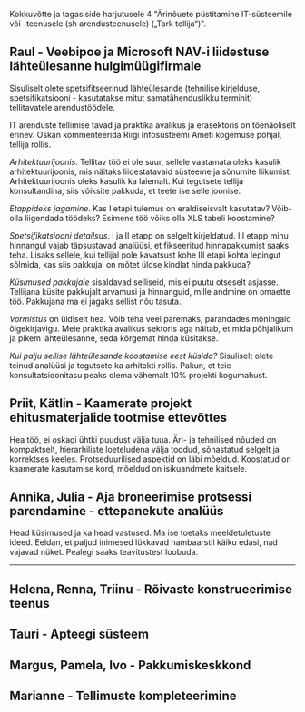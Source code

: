 
Kokkuvõtte ja tagasiside harjutusele 4 "Ärinõuete püstitamine IT-süsteemile või -teenusele (sh arendusteenusele) („Tark tellija“)".

## Raul - Veebipoe ja Microsoft NAV-i liidestuse lähteülesanne hulgimüügifirmale 

Sisuliselt olete spetsifitseerinud lähteülesande (tehnilise kirjelduse, spetsifikatsiooni - kasutatakse mitut samatähenduslikku terminit) tellitavatele arendustöödele.

IT arenduste tellimise tavad ja praktika avalikus ja erasektoris on tõenäoliselt erinev. Oskan kommenteerida Riigi Infosüsteemi Ameti kogemuse põhjal, tellija rollis.

_Arhitektuurijoonis_. Tellitav töö ei ole suur, sellele vaatamata oleks kasulik arhitektuurijoonis, mis näitaks liidestatavaid süsteeme ja sõnumite liikumist. Arhitektuurijoonis oleks kasulik ka laiemalt. Kui tegutsete tellija konsultandina, siis võiksite pakkuda, et teete ise selle joonise.

_Etappideks jagamine_. Kas I etapi tulemus on eraldiseisvalt kasutatav? Võib-olla liigendada töödeks? Esimene töö võiks olla XLS tabeli koostamine?

_Spetsifikatsiooni detailsus_. I ja II etapp on selgelt kirjeldatud. III etapp minu hinnangul vajab täpsustavad analüüsi, et fikseeritud hinnapakkumist saaks teha. Lisaks sellele, kui tellijal pole kavatsust kohe III etapi kohta lepingut sõlmida, kas siis pakkujal on mõtet üldse kindlat hinda pakkuda?

_Küsimused pakkujale_ sisaldavad selliseid, mis ei puutu otseselt asjasse. Tellijana küsite pakkujalt arvamusi ja hinnanguid, mille andmine on omaette töö. Pakkujana ma ei jagaks sellist nõu tasuta.

_Vormistus_ on üldiselt hea. Võib teha veel paremaks, parandades mõningaid õigekirjavigu. Meie praktika avalikus sektoris aga näitab, et mida põhjalikum ja pikem lähteülesanne, seda kõrgemat hinda küsitakse.

_Kui palju sellise lähteülesande koostamise eest küsida?_ Sisuliselt olete teinud analüüsi ja tegutsete ka arhitekti rollis. Pakun, et teie konsultatsioonitasu peaks olema vähemalt 10% projekti kogumahust.

## Priit, Kätlin - Kaamerate projekt ehitusmaterjalide tootmise ettevõttes

Hea töö, ei oskagi ühtki puudust välja tuua. Äri- ja tehnilised nõuded on kompaktselt, hierarhiliste loeteludena välja toodud, sõnastatud selgelt ja korrektses keeles. Protseduurilised aspektid on läbi mõeldud. Koostatud on kaamerate kasutamise kord, mõeldud on isikuandmete kaitsele.

## Annika, Julia - Aja broneerimise protsessi parendamine - ettepanekute analüüs
Head küsimused ja ka head vastused. Ma ise toetaks meeldetuletuste ideed. Eeldan, et paljud inimesed lükkavad hambaarstil käiku edasi, nad vajavad nüket. Pealegi saaks teavitustest loobuda. 

- - -

## Helena, Renna, Triinu - Rõivaste konstrueerimise teenus

## Tauri - Apteegi süsteem

## Margus, Pamela, Ivo - Pakkumiskeskkond

## Marianne - Tellimuste kompleteerimine

